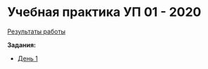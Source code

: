 # Учебная практика УП 01 - 2020
[Результаты работы](https://docs.google.com/spreadsheets/d/1yexq0MScrVldMug2pKapVjC_q3ecXadcP78nNRgwhAs/edit?usp=sharing)

**Задания:**
* [День 1](https://github.com/Nordth/istu-priklad-practic-2020/blob/master/%D0%BF%D1%80%D0%B0%D0%BA%D1%82%D0%B8%D0%BA%D0%B0_%D0%BF%D0%BF_2020_01.pdf)
